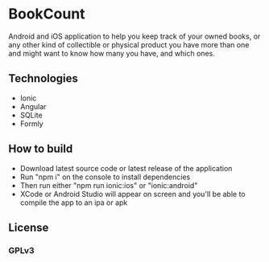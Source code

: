 # BookCount

Android and iOS application to help you keep track of your owned books, or any other kind of collectible or physical product you have more than one and might want to know how many you have, and which ones.

## Technologies

- Ionic
- Angular
- SQLite
- Formly

## How to build

- Download latest source code or latest release of the application
- Run "npm i" on the console to install dependencies
- Then run either "npm run ionic:ios" or "ionic:android"
- XCode or Android Studio will appear on screen and you'll be able to compile the app to an ipa or apk

## License

### GPLv3
